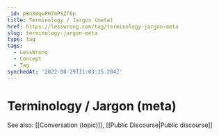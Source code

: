 ```yaml
---
_id: p8nXWqwPH7mPSZf6p
title: Terminology / Jargon (meta)
href: https://lesswrong.com/tag/terminology-jargon-meta
slug: terminology-jargon-meta
type: tag
tags:
  - LessWrong
  - Concept
  - Tag
synchedAt: '2022-08-29T11:03:15.204Z'
---
```

# Terminology / Jargon (meta)

  
See also: [[Conversation (topic)]], [[Public Discourse|Public discourse]]
